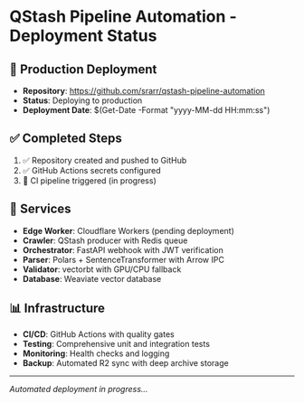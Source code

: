 # QStash Pipeline Automation - Deployment Status

## 🚀 Production Deployment

- **Repository**: https://github.com/srarr/qstash-pipeline-automation
- **Status**: Deploying to production
- **Deployment Date**: $(Get-Date -Format "yyyy-MM-dd HH:mm:ss")

## ✅ Completed Steps

1. ✅ Repository created and pushed to GitHub
2. ✅ GitHub Actions secrets configured
3. 🔄 CI pipeline triggered (in progress)

## 🔧 Services

- **Edge Worker**: Cloudflare Workers (pending deployment)
- **Crawler**: QStash producer with Redis queue
- **Orchestrator**: FastAPI webhook with JWT verification  
- **Parser**: Polars + SentenceTransformer with Arrow IPC
- **Validator**: vectorbt with GPU/CPU fallback
- **Database**: Weaviate vector database

## 📊 Infrastructure

- **CI/CD**: GitHub Actions with quality gates
- **Testing**: Comprehensive unit and integration tests
- **Monitoring**: Health checks and logging
- **Backup**: Automated R2 sync with deep archive storage

---
*Automated deployment in progress...*